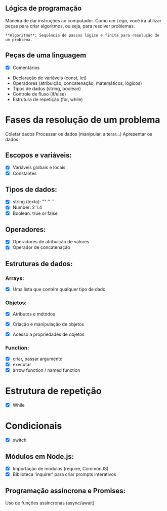 ## Lógica de programação

Maneira de dar instruções ao computador.
Como um Lego, você irá utilizar peças para criar algoritmos, ou seja, para resolver problemas.

    **Algoritmo**: Sequência de passos lógico e finita para resolução de um problema.


## Peças de uma linguagem

- [x] Comentários
- Declaração de variáveis (const, let)
- Operadores (atribuição, concatenação, matemáticos, lógicos)
- Tipos de dados (string, boolean)
- Controle de fluxo (if/else)
- Estrutura de repetição (for, while)

# Fases da resolução de um problema
Coletar dados
Processar os dados (manipular, alterar...)
Apresentar os dados

## Escopos e variáveis:

- [x] Variáveis globais e locais
- [x] Constantes

## Tipos de dados:

- [x] string (texto): ""  '' ``
- [x] Number: 2 1.4
- [x] Boolean: true or false

## Operadores:

- [x] Operadores de atribuição de valores
- [x] Operador de concatenação

## Estruturas de dados:

### Arrays:

- [x] Uma lista que contém qualquer tipo de dado

### Objetos:

- [x] Atributos e métodos
- [x] Criação e manipulação de objetos
- [x] Acesso a propriedades de objetos


### Function:

- [x] criar, passar argumento
- [x] executar
- [x] arrow function / named function

# Estrutura de repetição
- [x] While

# Condicionais
- [x] switch

## Módulos em Node.js:
- [x] Importação de módulos (require, CommonJS)
- [x] Biblioteca 'inquirer' para criar prompts interativos

## Programação assíncrona e Promises:
Uso de funções assíncronas (async/await)
